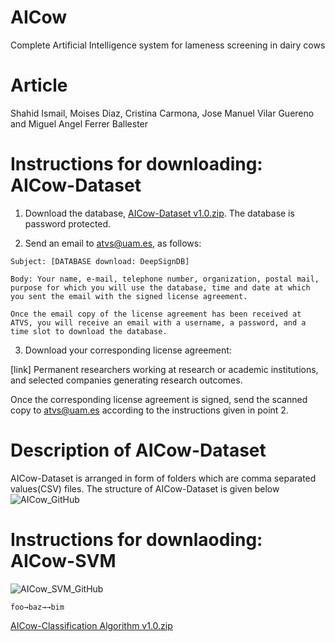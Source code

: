 
# AICow
Complete Artificial Intelligence system for lameness screening in dairy cows
# Article
Shahid Ismail, Moises Diaz, Cristina Carmona, Jose Manuel Vilar Guereno and Miguel Angel Ferrer Ballester
# Instructions for downloading: AICow-Dataset
1. Download the database, [AICow-Dataset v1.0.zip](https://github.com/Shahid-Ismail/Test/files/10330215/AICow-Dataset.v1.0.zip). The database is password protected.
 
2. Send an email to atvs@uam.es, as follows:

<pre><code>Subject: [DATABASE download: DeepSignDB]

Body: Your name, e-mail, telephone number, organization, postal mail, purpose for which you will use the database, time and date at which you sent the email with the signed license agreement.

Once the email copy of the license agreement has been received at ATVS, you will receive an email with a username, a password, and a time slot to download the database.</code></pre>

3. Download your corresponding license agreement:

[link] Permanent researchers working at research or academic institutions, and selected companies generating research outcomes.

Once the corresponding license agreement is signed, send the scanned copy to atvs@uam.es according to the instructions given in point 2.




# Description of AICow-Dataset
AICow-Dataset is arranged in form of folders which are comma separated values(CSV) files. The structure of AICow-Dataset is given below<br>
![AICow_GitHub](https://user-images.githubusercontent.com/121656894/210198942-e8583512-b5b4-48a0-bb7e-b2dd68beb7a6.svg)

# Instructions for downlaoding: AICow-SVM
![AICow_SVM_GitHub](https://user-images.githubusercontent.com/121656894/210477181-e6d67c51-3015-4e25-a0b6-03e4eb7c328d.svg)
 
<pre><code>foo→baz→→bim
</code></pre>
[AICow-Classification Algorithm v1.0.zip](https://github.com/Shahid-Ismail/Test/files/10330214/AICow-Classification.Algorithm.v1.0.zip)
